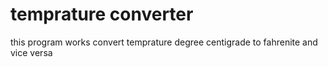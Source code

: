 # temprature converter
this program works convert temprature degree centigrade to fahrenite and vice versa